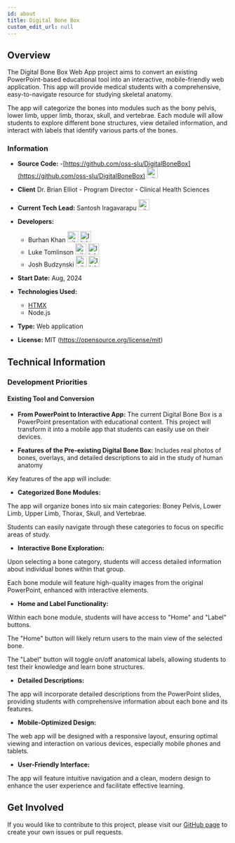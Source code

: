 ```yaml
---
id: about
title: Digital Bone Box
custom_edit_url: null
---
```


<!-- A header image is optional; if used should be no greater than 200x600 -->
<!--![Header Alt Text](header.png) -->

## Overview

The Digital Bone Box Web App project aims to convert an existing PowerPoint-based educational tool into an interactive, mobile-friendly web application. This app will provide medical students with a comprehensive, easy-to-navigate resource for studying skeletal anatomy. 

The app will categorize the bones into modules such as the bony pelvis, lower limb, upper limb, thorax, skull, and vertebrae. Each module will allow students to explore different bone structures, view detailed information, and interact with labels that identify various parts of the bones. 

### Information

- **Source Code:** -[https://github.com/oss-slu/DigitalBoneBox](https://github.com/oss-slu/DigitalBoneBox) [<img src="/img/git-alt.svg" alt="git" width="25" height="25" />](https://github.com/oss-slu/DigitalBoneBox)
- **Client** Dr. Brian Elliot - Program Director - Clinical Health Sciences
- **Current Tech Lead:** Santosh Iragavarapu [<img src="/img/github.svg" alt="github" width="25" height="25" />](https://github.com/jacksayshi) 

- **Developers:**
  - Burhan Khan [<img src="/img/github.svg" alt="github" width="25" height="25" />](https://github.com/Balijah)  [<img src="/img/linkedin.svg" alt="linkedin" width="25" height="25" />](https://www.linkedin.com/in/burhan~khan/)
  - Luke Tomlinson [<img src="/img/github.svg" alt="github" width="25" height="25" />](https://github.com/tluke900)  [<img src="/img/linkedin.svg" alt="linkedin" width="25" height="25" />](https://www.linkedin.com/in/lucas-tomlinson-2677b32ba/)
  - Josh Budzynski [<img src="/img/github.svg" alt="github" width="25" height="25" />](https://github.com/JoshBudzynski)  [<img src="/img/linkedin.svg" alt="linkedin" width="25" height="25" />](https://www.linkedin.com/in/joshua-budzynski-33b06425a/)
- **Start Date:** Aug, 2024
- **Technologies Used:**
  - [HTMX](https://htmx.org/)
  - Node.js
- **Type:** Web application
- **License:** MIT (https://opensource.org/license/mit)


## Technical Information

### Development Priorities

#### Existing Tool and Conversion

- **From PowerPoint to Interactive App:** The current Digital Bone Box is a PowerPoint presentation with educational content. This project will transform it into a mobile app that students can easily use on their devices.

- **Features of the Pre-existing Digital Bone Box:** Includes real photos of bones, overlays, and detailed descriptions to aid in the study of human anatomy

Key features of the app will include: 

- **Categorized Bone Modules:**

The app will organize bones into six main categories: Boney Pelvis, Lower Limb, Upper Limb, Thorax, Skull, and Vertebrae. 

Students can easily navigate through these categories to focus on specific areas of study. 

- **Interactive Bone Exploration:**

Upon selecting a bone category, students will access detailed information about individual bones within that group. 

Each bone module will feature high-quality images from the original PowerPoint, enhanced with interactive elements. 

- **Home and Label Functionality:**

Within each bone module, students will have access to "Home" and "Label" buttons. 

The "Home" button will likely return users to the main view of the selected bone. 

The "Label" button will toggle on/off anatomical labels, allowing students to test their knowledge and learn bone structures. 

- **Detailed Descriptions:**

The app will incorporate detailed descriptions from the PowerPoint slides, providing students with comprehensive information about each bone and its features. 

- **Mobile-Optimized Design:**

The web app will be designed with a responsive layout, ensuring optimal viewing and interaction on various devices, especially mobile phones and tablets. 

- **User-Friendly Interface:**

The app will feature intuitive navigation and a clean, modern design to enhance the user experience and facilitate effective learning. 


## Get Involved

If you would like to contribute to this project, please visit our [GitHub page](https://github.com/oss-slu/DigitalBoneBox) to create your own issues or pull requests.
